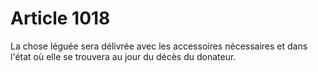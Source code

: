 # Article 1018

La chose léguée sera délivrée avec les accessoires nécessaires et dans l'état où elle se trouvera au jour du décès du donateur.
